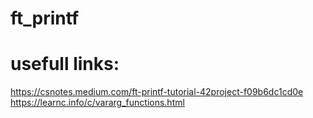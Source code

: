 # ft_printf

# usefull links:
https://csnotes.medium.com/ft-printf-tutorial-42project-f09b6dc1cd0e  
https://learnc.info/c/vararg_functions.html  
